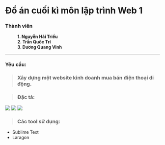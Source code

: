 # Đồ án cuối kì môn lập trình Web 1

<dl>
  <dt><h3>Thành viên</h3></dt>
  <dd><b>1. Nguyễn Hải Triều</b></dd>
  <dd><b>2. Trần Quốc Trí</b></dd>
  <dd><b>3. Dương Quang Vinh</b></dd>
</dl>

***

### Yêu cầu:

> ### Xây dựng một website kinh doanh mua bán điện thoại di động.

> ### Đặc tả:

![](https://i.imgur.com/LwzGSAy.png)
![](https://i.imgur.com/udSt9Z7.png)
![](https://i.imgur.com/SiM2IfP.png)

> ### Các tool sử dụng:
+ Sublime Text
+ Laragon
